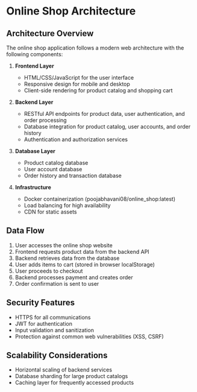 # Online Shop Architecture

## Architecture Overview
The online shop application follows a modern web architecture with the following components:

1. **Frontend Layer**
   - HTML/CSS/JavaScript for the user interface
   - Responsive design for mobile and desktop
   - Client-side rendering for product catalog and shopping cart

2. **Backend Layer**
   - RESTful API endpoints for product data, user authentication, and order processing
   - Database integration for product catalog, user accounts, and order history
   - Authentication and authorization services

3. **Database Layer**
   - Product catalog database
   - User account database
   - Order history and transaction database

4. **Infrastructure**
   - Docker containerization (poojabhavani08/online_shop:latest)
   - Load balancing for high availability
   - CDN for static assets

## Data Flow
1. User accesses the online shop website
2. Frontend requests product data from the backend API
3. Backend retrieves data from the database
4. User adds items to cart (stored in browser localStorage)
5. User proceeds to checkout
6. Backend processes payment and creates order
7. Order confirmation is sent to user

## Security Features
- HTTPS for all communications
- JWT for authentication
- Input validation and sanitization
- Protection against common web vulnerabilities (XSS, CSRF)

## Scalability Considerations
- Horizontal scaling of backend services
- Database sharding for large product catalogs
- Caching layer for frequently accessed products
